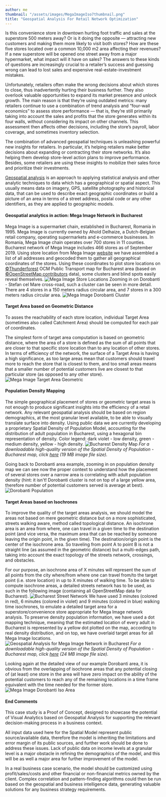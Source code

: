 ```yaml
---
author: me
thumbnail: "/assets/images/MegaImageIso7thumbnail.png"
title: "Geospatial Analysis For Retail Network Optimization"
---
```


Is this convenience store in downtown hurting foot traffic and sales at the superstore 500 meters away? Or is it doing the opposite — attracting new customers and making them more likely to visit both stores? How are these five stores located over a common 10,000 m2 area affecting their revenues? If a new superstore will be opened one street away from a major hypermarket, what impact will it have on sales? The answers to these kinds of questions are increasingly crucial to a retailer’s success and guessing wrong can lead to lost sales and expensive real-estate-investment mistakes.

Unfortunately, retailers often make the wrong decisions about which stores to close, thus inadvertently hurting their business further. They also overlook valuable opportunities to expand its market presence and unlock growth. The main reason is that they’re using outdated metrics: many retailers continue to use a combination of trend analysis and “four-wall economics” to assess store performance — that is, they’re still primarily taking into account the sales and profits that the store generates within its four walls, without considering its impact on other channels. This assessment then affects other decisions, including the store’s payroll, labor coverage, and sometimes inventory selection.

The combination of advanced geospatial techniques is unleashing powerful new insights for retailers. In particular, it’s helping retailers make better decisions about expanding or contracting their store networks. It’s also helping them develop store-level action plans to improve performance. Besides, some retailers are using these insights to mobilize their sales force and prioritize their investments.

[Geospatial analysis](https://en.wikipedia.org/wiki/Spatial_analysis) is an approach to applying statistical analysis and other analytic techniques to data which has a geographical or spatial aspect. This usually means data on imagery, GPS, satellite photography and historical data, that can be used to describe exact geographic coordinates or build a picture of an area in terms of a street address, postal code or any other identifiers, as they are applied to geographic models.

#### Geospatial analytics in action: Mega Image Network in Bucharest

Mega Image is a supermarket chain, established in Bucharest, Romania in 1995. Mega Image is currently owned by Ahold Delhaize, a Dutch-Belgian retail company, operating supermarkets and e-commerce businesses. In Romania, Mega Image chain operates over 700 stores in 11 counties. Bucharest network of Mega Image includes 466 stores as of September 2019.
Using store location from Mega Image [website](https://www.mega-image.ro/magazine) we have assembled a list of all addresses and geocoded them to gather all geographical coordinates of the stores. Using these coordinates to plot store locations on [©Thunderforest](https://www.thunderforest.com/) OCM Public Transport map for Bucharest area (based on [©OpenStreetMap contributors](https://www.openstreetmap.org/copyright) data), some clusters and blind spots easily reveal themselves.
![Mega Image Store Locations](/assets/images/MegaImageStoreLocations.png)
Zooming in on Dorobanti - Stefan cel Mare cross-road, such a cluster can be seen in more detail. There are 4 stores in a 150 meters radius circular area, and 7 stores in a 300 meters radius circular area.
![Mega Image Dorobanti Cluster](/assets/images/MegaImageDorobantiCluster.png)

#### Target Area based on Geometric Distance

To asses the reachability of each store location, individual Target Area (sometimes also called Catchment Area) should be computed for each pair of coordinates.

The simplest form of target area computation is based on geometric distance, where the area of a store is defined as the sum of all points that are closer to that specific store location than to any location of other stores. In terms of efficiency of the network, the surface of a Target Area is having a high significance, as too large areas mean that customers should travel more to reach the store that is closest to them, and too small areas means that a smaller number of potential customers live are closest to that particular store (as opposed to any other store).
![Mega Image Target Area Geometric](/assets/images/MegaImageTargetAreaGeometric.png)

#### Population Density Mapping

The simple geographical placement of stores or geometric target areas is not enough to produce significant insights into the efficiency of a retail network. Any relevant geospatial analysis should be based on region demographics, at the most granular level available, to be able to visually translate surface into density.
Using public data we are currently developing a proprietary Spatial Density of Population Model, accounting for the distribution of adult population in Bucharest, using a hexagonal bin representation of density.
Color legend: dark violet - low density, green - medium density, yellow - high density.
![Bucharest Density Map](/assets/images/BucharestDensityMap_small.png)
_For a downloadable high-quality version of the Spatial Density of Population - Bucharest map, click [here](/assets/images/BucharestDensityMap_large.png) (19 MB image file size)._

Going back to Dorobanti area example, zooming in on population density map we can see now the proper context to understand how the placement of several stores over a narrow area is correlating with adult population density (hint: it isn't! Dorobanti cluster is not on top of a large yellow area, therefore number of potential customers served is average at best).
![Dorobanti Population](/assets/images/DorobantiPopulation.png)

#### Target Areas based on Isochrones

To improve the quality of the target areas analysis, we should model the areas not based on mere geometric distance but on a more sophisticated, streets walking aware, method called topological distance.
An isochrone area is an area from where, one can travel in a given time to the destination point (and vice versa, the maximum area that can be reached by someone leaving the origin point, in the given time). The destination/origin point is the center of the isochrone area. So traveling from point A to point B is not a straight line (as assumed in the geometric distance) but a multi-edges path, taking into account the exact topology of the streets network, crossings, and obstacles.

For our purpose, an isochrone area of X minutes will represent the sum of all points from the city where/from where one can travel from/to the target point (i.e. store location) in up to X minutes of walking time.
To be able to compute isochrone areas, a detailed streets network has to be used, as such in the following image (containing all OpenStreetMap data for Bucharest).
![Bucharest Street Network](/assets/images/BucharestStreetNetwork.png)
We have used 3 minutes (colored in red), 6 minutes (colored in violet) and 9 minutes (colored in blue) walking time isochrones, to emulate a detailed target area for a superstore/convenience store appropriate for Mega Image network analysis.
To preserve density population information, we have used a dot mapping technique, meaning that the estimated location of every adult in Bucharest is represented by a yellow dot plotted on the map, according to real density distribution, and on top, we have overlaid target areas for all Mega Image locations.
![Geospatial Analysis for Mega Image Network in Bucharest](/assets/images/MegaImageIso7small.png)
_For a downloadable high-quality version of the Spatial Density of Population - Bucharest map, click [here](/assets/images/MegaImageBucharestIsoArea.png) (24 MB image file size)._

Looking again at the detailed view of our example Dorobanti area, it is obvious from the overlapping of isochrone areas that any potential closing of (at least) one store in the area will have zero impact on the ability of the potential customers to reach any of the remaining locations in a time frame equivalent with the time needed for the former store.
![Mega Image Dorobanti Iso Area](/assets/images/MegaImageDorobantiIsoArea.png)

#### End Comments

This case study is a Proof of Concept, designed to showcase the potential of Visual Analytics based on Geospatial Analysis for supporting the relevant decision-making process in a business context.

All input data used here for the Spatial Model represent public source/available data, therefore the model is inheriting the limitations and error margin of its public sources, and further work should be done to address these issues. Lack of public data on income levels at a granular level is a major obstacle in refining the demographics of the model, and this will be as well a major area for further improvement of the model.

In a real business case scenario, the model should be customized using profit/sales/costs and other financial or non-financial metrics owned by the client. Complex correlation and pattern-finding algorithms could then be run based on the geospatial and business intelligence data, generating valuable solutions for any business strategy requirements.
